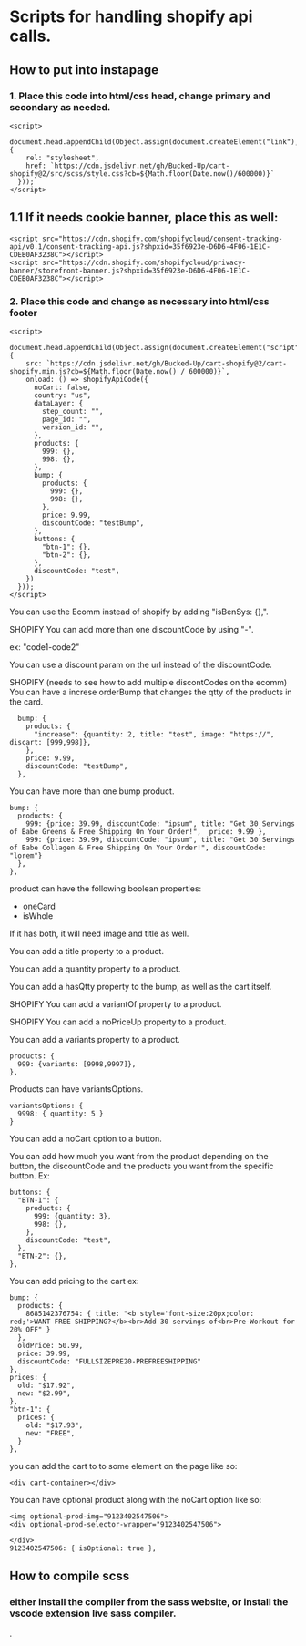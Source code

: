 # Scripts for handling shopify api calls.

## How to put into instapage

### 1. Place this code into html/css head, change primary and secondary as needed.

```
<script>
  document.head.appendChild(Object.assign(document.createElement("link"), {
    rel: "stylesheet",
    href: `https://cdn.jsdelivr.net/gh/Bucked-Up/cart-shopify@2/src/scss/style.css?cb=${Math.floor(Date.now()/600000)}`
  }));
</script>
```

## 1.1 If it needs cookie banner, place this as well:

```
<script src="https://cdn.shopify.com/shopifycloud/consent-tracking-api/v0.1/consent-tracking-api.js?shpxid=35f6923e-D6D6-4F06-1E1C-CDEB0AF3238C"></script>
<script src="https://cdn.shopify.com/shopifycloud/privacy-banner/storefront-banner.js?shpxid=35f6923e-D6D6-4F06-1E1C-CDEB0AF3238C"></script>

```

### 2. Place this code and change as necessary into html/css footer

```
<script>
  document.head.appendChild(Object.assign(document.createElement("script"), {
    src: `https://cdn.jsdelivr.net/gh/Bucked-Up/cart-shopify@2/cart-shopify.min.js?cb=${Math.floor(Date.now() / 600000)}`,
    onload: () => shopifyApiCode({
      noCart: false,
      country: "us",
      dataLayer: {
        step_count: "",
        page_id: "",
        version_id: "",
      },
      products: {
        999: {},
        998: {},
      },
      bump: {
        products: {
          999: {},
          998: {},
        },
        price: 9.99,
        discountCode: "testBump",
      },
      buttons: {
        "btn-1": {},
        "btn-2": {},
      },
      discountCode: "test",
    })
  }));
</script>
```

You can use the Ecomm instead of shopify by adding "isBenSys: {},".

SHOPIFY You can add more than one discountCode by using "-".

ex: "code1-code2"

You can use a discount param on the url instead of the discountCode.

SHOPIFY (needs to see how to add multiple discontCodes on the ecomm) You can have a increse orderBump that changes the qtty of the products in the card.

```
  bump: {
    products: {
      "increase": {quantity: 2, title: "test", image: "https://", discart: [999,998]},
    },
    price: 9.99,
    discountCode: "testBump",
  },
```

You can have more than one bump product.

```
bump: {
  products: {
    999: {price: 39.99, discountCode: "ipsum", title: "Get 30 Servings of Babe Greens & Free Shipping On Your Order!",  price: 9.99 },
    999: {price: 39.99, discountCode: "ipsum", title: "Get 30 Servings of Babe Collagen & Free Shipping On Your Order!", discountCode: "lorem"}
  },
},
```

product can have the following boolean properties:

- oneCard
- isWhole

If it has both, it will need image and title as well.

You can add a title property to a product.

You can add a quantity property to a product.

You can add a hasQtty property to the bump, as well as the cart itself.

SHOPIFY You can add a variantOf property to a product.

SHOPIFY You can add a noPriceUp property to a product.

You can add a variants property to a product.

```
products: {
  999: {variants: [9998,9997]},
},
```

Products can have variantsOptions.

```
variantsOptions: {
  9998: { quantity: 5 }
}
```

You can add a noCart option to a button.

You can add how much you want from the product depending on the button, the discountCode and the products you want from the specific button. Ex:

```
buttons: {
  "BTN-1": {
    products: {
      999: {quantity: 3},
      998: {},
    },
    discountCode: "test",
  },
  "BTN-2": {},
},
```

You can add pricing to the cart
ex:

```
bump: {
  products: {
    8685142376754: { title: "<b style='font-size:20px;color: red;'>WANT FREE SHIPPING?</b><br>Add 30 servings of<br>Pre-Workout for 20% OFF" }
  },
  oldPrice: 50.99,
  price: 39.99,
  discountCode: "FULLSIZEPRE20-PREFREESHIPPING"
},
prices: {
  old: "$17.92",
  new: "$2.99",
},
"btn-1": {
  prices: {
    old: "$17.93",
    new: "FREE",
  }
},
```

you can add the cart to to some element on the page like so:
```
<div cart-container></div>
```

You can have optional product along with the noCart option like so:
```
<img optional-prod-img="9123402547506">
<div optional-prod-selector-wrapper="9123402547506">

</div>
9123402547506: { isOptional: true },
```

## How to compile scss

### either install the compiler from the sass website, or install the vscode extension live sass compiler.

.

